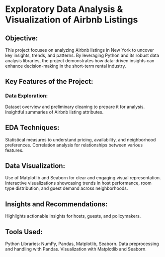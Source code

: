 # Exploratory Data Analysis & Visualization of Airbnb Listings

## Objective:
This project focuses on analyzing Airbnb listings in New York to uncover key insights, trends, and patterns. By leveraging Python and its robust data analysis libraries, the project demonstrates how data-driven insights can enhance decision-making in the short-term rental industry.

## Key Features of the Project:

### Data Exploration:
Dataset overview and preliminary cleaning to prepare it for analysis.
Insightful summaries of Airbnb listing attributes.

## EDA Techniques:
Statistical measures to understand pricing, availability, and neighborhood preferences.
Correlation analysis for relationships between various features.

## Data Visualization:
Use of Matplotlib and Seaborn for clear and engaging visual representation.
Interactive visualizations showcasing trends in host performance, room type distribution, and guest demand across neighborhoods.

## Insights and Recommendations:
Highlights actionable insights for hosts, guests, and policymakers.

## Tools Used:
Python Libraries: NumPy, Pandas, Matplotlib, Seaborn.
Data preprocessing and handling with Pandas.
Visualization with Matplotlib and Seaborn.
